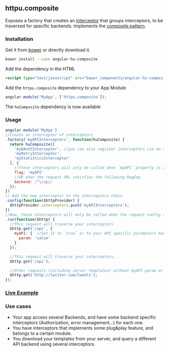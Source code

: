 ## httpu.composite

Exposes a factory that creates an [interceptor](https://docs.angularjs.org/api/ng/service/$http#interceptors) that groups interceptors, to be traversed for specific backends. Implements the [composite pattern](http://en.wikipedia.org/wiki/Composite_pattern).

### Installation

Get it from [bower](http://bower.io/) or directly download it.

```sh
bower install --save angular-hu-composite
```

Add the dependency in the HTML

```html
<script type="text/javascript" src="bower_components/angular-hu-composite/composite.js"></script>
```

Add the `httpu.composite` dependency to your App Module

```js
angular.module('MyApp', ['httpu.composite']);
```

The `huComposite` dependency is now available

### Usage

```js
angular.module('MyApp')
//Create an interceptor of interceptors
.factory('myAPIInterceptors', function(huComposite) {
  return huComposite([
    'myOAuthInterceptor', //you can also register interceptors via an anonymous factory
    'myRetryInterceptor',
    'myStatisticsInterceptor'
  ], {
    //these interceptors will only be called when `myAPI` property is available in the request config
    flag: 'myAPI'
    //OR when the request URL satisfies the following RegExp
    backend: /^\/api/
  });
})
// Add the new interceptor to the interceptors chain
.config(function($httpProvider) {
  $httpProvider.interceptors.push('myAPIInterceptors');
})
//Now, these interceptors will only be called when the request config includes a truthy value for `myAPI` parameter
.run(function($http) {
  //This request will traverse your interceptors
  $http.get('/api', {
    myAPI: {  //Set it to `true` or to your API specific parameters managed in your interceptors
      param: 'value'
    }
  });

  //This request will traverse your interceptors,
  $http.get('/api');

  //Other requests (including server templates) without myAPI param or to other backend, will not traverse them
  $http.get('http://lwitter.com/lweets');
});
```

### [Live Example](http://codepen.io/jmendiara/pen/jPELOw?editors=101)

### Use cases

* Your app access several Backends, and have some backend specific interceptors (Authorization, error management...) for each one.
* You have interceptors that implements some plug&play feature, and belongs to a certain module.
* You download your templates from your server, and query a different API backend using several interceptors.


